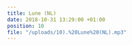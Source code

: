 ```yaml
---
title: Lune (NL)
date: 2018-10-31 13:29:00 +01:00
position: 10
file: "/uploads/10).%20Lune%20(NL).mp3"
---
```


